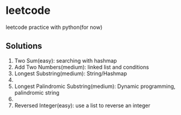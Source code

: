 # leetcode
leetcode practice with python(for now)
## Solutions
1. Two Sum(easy): searching with hashmap
2. Add Two Numbers(medium): linked list and conditions
3. Longest Substring(medium): String/Hashmap
4. 
5. Longest Palindromic Substring(medium): Dynamic programming, palindromic string
6. 
7. Reversed Integer(easy): use a list to reverse an integer 